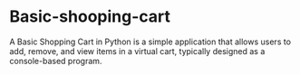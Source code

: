 # Basic-shooping-cart
A Basic Shopping Cart in Python is a simple application that allows users to add, remove, and view items in a virtual cart, typically designed as a console-based program.
